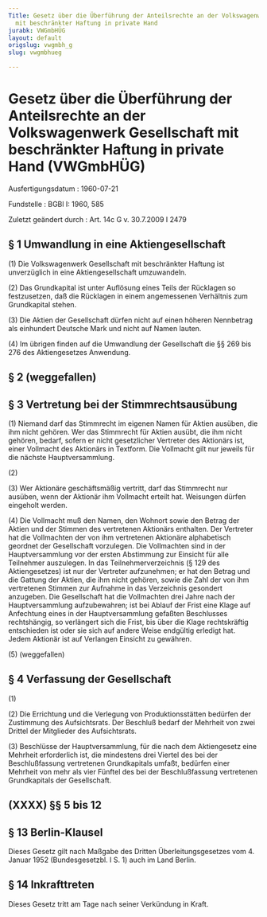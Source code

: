 ```yaml
---
Title: Gesetz über die Überführung der Anteilsrechte an der Volkswagenwerk Gesellschaft
  mit beschränkter Haftung in private Hand
jurabk: VWGmbHÜG
layout: default
origslug: vwgmbh_g
slug: vwgmbhueg

---
```


# Gesetz über die Überführung der Anteilsrechte an der Volkswagenwerk Gesellschaft mit beschränkter Haftung in private Hand (VWGmbHÜG)

Ausfertigungsdatum
:   1960-07-21

Fundstelle
:   BGBl I: 1960, 585

Zuletzt geändert durch
:   Art. 14c G v. 30.7.2009 I 2479


## § 1 Umwandlung in eine Aktiengesellschaft

(1) Die Volkswagenwerk Gesellschaft mit beschränkter Haftung ist unverzüglich in eine Aktiengesellschaft umzuwandeln.

(2) Das Grundkapital ist unter Auflösung eines Teils der Rücklagen so festzusetzen, daß die Rücklagen in einem angemessenen Verhältnis zum Grundkapital stehen.

(3) Die Aktien der Gesellschaft dürfen nicht auf einen höheren Nennbetrag als einhundert Deutsche Mark und nicht auf Namen lauten.

(4) Im übrigen finden auf die Umwandlung der Gesellschaft die §§ 269 bis 276 des Aktiengesetzes Anwendung.


## § 2 (weggefallen)


## § 3 Vertretung bei der Stimmrechtsausübung

(1) Niemand darf das Stimmrecht im eigenen Namen für Aktien ausüben, die ihm nicht gehören. Wer das Stimmrecht für Aktien ausübt, die ihm nicht gehören, bedarf, sofern er nicht gesetzlicher Vertreter des Aktionärs ist, einer Vollmacht des Aktionärs in Textform. Die Vollmacht gilt nur jeweils für die nächste Hauptversammlung.

(2)

(3) Wer Aktionäre geschäftsmäßig vertritt, darf das Stimmrecht nur ausüben, wenn der Aktionär ihm Vollmacht erteilt hat. Weisungen dürfen eingeholt werden.

(4) Die Vollmacht muß den Namen, den Wohnort sowie den Betrag der Aktien und der Stimmen des vertretenen Aktionärs enthalten. Der Vertreter hat die Vollmachten der von ihm vertretenen Aktionäre alphabetisch geordnet der Gesellschaft vorzulegen. Die Vollmachten sind in der Hauptversammlung vor der ersten Abstimmung zur Einsicht für alle Teilnehmer auszulegen. In das Teilnehmerverzeichnis (§ 129 des Aktiengesetzes) ist nur der Vertreter aufzunehmen; er hat den Betrag und die Gattung der Aktien, die ihm nicht gehören, sowie die Zahl der von ihm vertretenen Stimmen zur Aufnahme in das Verzeichnis gesondert anzugeben. Die Gesellschaft hat die Vollmachten drei Jahre nach der Hauptversammlung aufzubewahren; ist bei Ablauf der Frist eine Klage auf Anfechtung eines in der Hauptversammlung gefaßten Beschlusses rechtshängig, so verlängert sich die Frist, bis über die Klage rechtskräftig entschieden ist oder sie sich auf andere Weise endgültig erledigt hat. Jedem Aktionär ist auf Verlangen Einsicht zu gewähren.

(5) (weggefallen)


## § 4 Verfassung der Gesellschaft

(1)

(2) Die Errichtung und die Verlegung von Produktionsstätten bedürfen der Zustimmung des Aufsichtsrats. Der Beschluß bedarf der Mehrheit von zwei Drittel der Mitglieder des Aufsichtsrats.

(3) Beschlüsse der Hauptversammlung, für die nach dem Aktiengesetz eine Mehrheit erforderlich ist, die mindestens drei Viertel des bei der Beschlußfassung vertretenen Grundkapitals umfaßt, bedürfen einer Mehrheit von mehr als vier Fünftel des bei der Beschlußfassung vertretenen Grundkapitals der Gesellschaft.


## (XXXX) §§ 5 bis 12



## § 13 Berlin-Klausel

Dieses Gesetz gilt nach Maßgabe des Dritten Überleitungsgesetzes vom 4. Januar 1952 (Bundesgesetzbl. I S. 1) auch im Land Berlin.


## § 14 Inkrafttreten

Dieses Gesetz tritt am Tage nach seiner Verkündung in Kraft.


